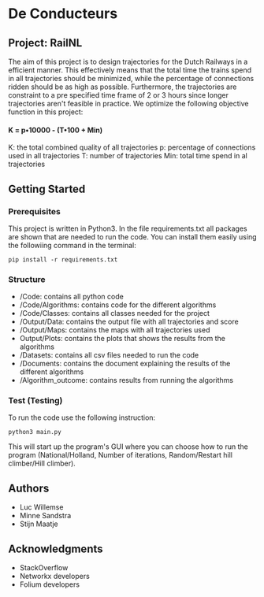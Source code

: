 # De Conducteurs

## Project: RailNL

The aim of this project is to design trajectories for the Dutch Railways in a efficient manner. This effectively means that the total time the trains spend in all trajectories should be minimized, while the percentage of connections ridden should be as high as possible. Furthermore, the trajectories are constraint to a pre specified time frame of 2 or 3 hours since longer trajectories aren't feasible in practice. We optimize the following objective function in this project:

#### K = p•10000 - (T•100 + Min)

K: the total combined quality of all trajectories
p: percentage of connections used in all trajectories
T: number of trajectories
Min: total time spend in al trajectories

## Getting Started

### Prerequisites

This project is written in Python3. In the file requirements.txt all packages are shown that are needed to run the code. You can install them easily using the followiing command in the terminal:

```
pip install -r requirements.txt
```

### Structure

* /Code: contains all python code
* /Code/Algorithms: contains code for the different algorithms
* /Code/Classes: contains all classes needed for the project
* /Output/Data: contains the output file with all trajectories and score
* /Output/Maps: contains the maps with all trajectories used
* Output/Plots: contains the plots that shows the results from the algorithms
* /Datasets: contains all csv files needed to run the code
* /Documents: contains the document explaining the results of the different algorithms
* /Algorithm_outcome: contains results from running the algorithms

### Test (Testing)

To run the code use the following instruction:

```
python3 main.py 
```
This will start up the program's GUI where you can choose how to run the program (National/Holland, Number of iterations, Random/Restart hill climber/Hill climber).

## Authors

* Luc Willemse
* Minne Sandstra
* Stijn Maatje

## Acknowledgments

* StackOverflow
* Networkx developers
* Folium developers

